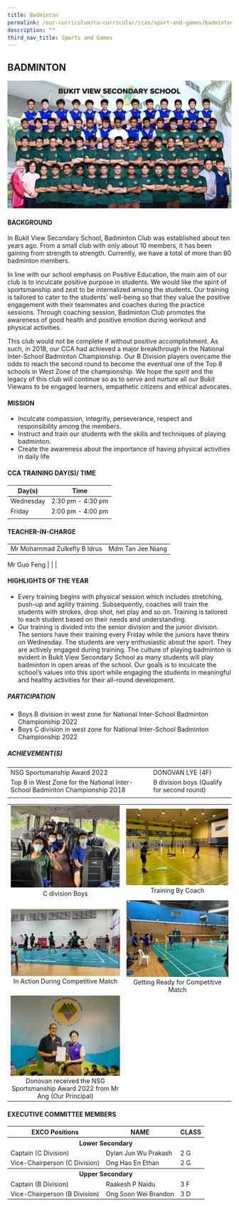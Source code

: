 ```yaml
---
title: Badminton
permalink: /our-curriculum/co-curricular/ccas/sport-and-games/badminton/
description: ""
third_nav_title: Sports and Games
---
```

## BADMINTON

<img src="/images/BADMINTON%20BOYS%20-%20Formal.jpg" style="widht:85%">

#### BACKGROUND

In Bukit View Secondary School, Badminton Club was established about ten years ago. From a small club with only about 10 members, it has been gaining from strength to strength. Currently, we have a total of more than 60 badminton members.  
  
In line with our school emphasis on Positive Education, the main aim of our club is to inculcate positive purpose in students. We would like the spirit of sportsmanship and zest to be internalized among the students. Our training is tailored to cater to the students’ well-being so that they value the positive engagement with their teammates and coaches during the practice sessions. Through coaching session, Badminton Club promotes the awareness of good health and positive emotion during workout and physical activities.  
  
This club would not be complete if without positive accomplishment. As such, in 2018, our CCA had achieved a major breakthrough in the National Inter-School Badminton Championship. Our B Division players overcame the odds to reach the second round to become the eventual one of the Top 8 schools in West Zone of the championship. We hope the spirit and the legacy of this club will continue so as to serve and nurture all our Bukit Viewans to be engaged learners, empathetic citizens and ethical advocates.

#### MISSION

*   Inculcate compassion, integrity, perseverance, respect and responsibility among the members.
*   Instruct and train our students with the skills and techniques of playing badminton.
*   Create the awareness about the importance of having physical activities in daily life

#### CCA TRAINING DAY(S)/ TIME

| Day(s) | Time |
| --- | --- | 
| Wednesday | 2:30 pm - 4:30 pm |
| Friday | 2:00 pm - 4:00 pm |
| | |

#### TEACHER-IN-CHARGE

| | |
| --- | --- |
| Mr Mohammad Zulkefly B Idrus | Mdm Tan Jee Niang |
Mr Guo Feng
| | |

#### HIGHLIGHTS OF THE YEAR

*   Every training begins with physical session which includes stretching, push-up and agility training. Subsequently, coaches will train the students with strokes, drop shot, net play and so on. Training is tailored to each student based on their needs and understanding.
*   Our training is divided into the senior division and the junior division. The seniors have their training every Friday while the juniors have theirs on Wednesday. The students are very enthusiastic about the sport. They are actively engaged during training. The culture of playing badminton is evident in Bukit View Secondary School as many students will play badminton in open areas of the school. Our goals is to inculcate the school’s values into this sport while engaging the students in meaningful and healthy activities for their all-round development.

##### PARTICIPATION

*   Boys B division in west zone for National Inter-School Badminton Championship 2022
*   Boys C division in west zone for National Inter-School Badminton Championship 2022

##### ACHIEVEMENT(S)

| | | 
| --- | --- |
| NSG Sportsmanship Award 2022 | DONOVAN LYE (4F) |
| Top 8 in West Zone for the National Inter-School Badminton Championship 2018 | B division boys (Qualify for second round) |
| | | 

<table>
	<tbody><tr>
		<td>
			<img src="/images/C%20Division%20Boys.png"> <br> <center> C division Boys </center>
		</td>
		<td> 
			<img src="/images/Training%20By%20Coach.png"> <br> <center> Training By Coach </center>
		</td>
	</tr>
	<tr>
		<td>
			<img src="/images/In%20Action%20During%20Competitive.png"> <br> <center> In Action During Competitive Match </center>
		</td>
		<td> 
			<img src="/images/Getting%20Ready%20for%20Competitive%20Match.png"> <center> Getting Ready for Competitive Match </center>
		</td>
	</tr>
	<tr>
		<td>
			<img src="/images/Donovan%20received%20the%20NSG%20Sportsmanship%20Award%202022%20from%20Mr%20Ang%20Our%20Principal.png"> <br> <center> Donovan received the NSG Sportsmanship Award 2022 from Mr Ang (Our Principal) </center>
		</td>
		<td></td>
	</tr>
</tbody></table>

#### EXECUTIVE COMMITTEE MEMBERS 

<table>
	<tbody><tr>
		<th> EXCO Positions </th>
		<th> NAME </th>
		<th> CLASS </th>
	</tr>
	<tr>
		<th colspan="3"> Lower Secondary</th>
	</tr>
	<tr>
		<td> Captain (C Division) </td>
		<td> Dylan Jun Wu Prakash </td>
		<td> 2 G </td>
	</tr>
	<tr>
		<td> Vice-Chairperson (C Division) </td>
		<td> Ong Hao En Ethan </td> 
		<td> 2 G </td>
	</tr>
	<tr>
		<th colspan="3"> Upper Secondary </th>
	</tr>
	<tr> 
		<td> Captain (B Division) </td>
		<td> Raakesh P Naidu </td>
		<td> 3 F </td>
	</tr>
	<tr>
		<td> Vice-Chairperson (B Division) </td>
		<td> Ong Soon Wei Brandon </td>
		<td> 3 D </td>
	</tr>
	<tr></tr>
</tbody></table>